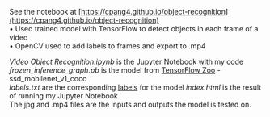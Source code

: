 See the notebook at [https://cpang4.github.io/object-recognition](https://cpang4.github.io/object-recognition)   
•	Used trained model with TensorFlow to detect objects in each frame of a video  
•	OpenCV used to add labels to frames and export to .mp4

*Video Object Recognition.ipynb* is the Jupyter Notebook with my code   
*frozen_inference_graph.pb* is the model from [TensorFlow Zoo](https://github.com/tensorflow/models/blob/master/research/object_detection/g3doc/detection_model_zoo.md) -ssd_mobilenet_v1_coco   
*labels.txt* are the corresponding [labels](https://github.com/nightrome/cocostuff/blob/master/labels.txt) for the model 
*index.html* is the result of running my Jupyter Notebook   
The jpg and .mp4 files are the inputs and outputs the model is tested on.

